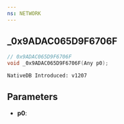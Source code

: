 ```yaml
---
ns: NETWORK
---
```

## _0x9ADAC065D9F6706F

```c
// 0x9ADAC065D9F6706F
void _0x9ADAC065D9F6706F(Any p0);
```

```
NativeDB Introduced: v1207
```

## Parameters
* **p0**:

